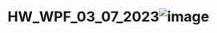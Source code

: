 # HW_WPF_03_07_2023![image](https://github.com/Fazan4ik/HW_WPF_03_07_2023/assets/91279825/6ea037d9-9777-43c1-81b1-60820b0a4dff)
